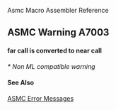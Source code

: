 Asmc Macro Assembler Reference

## ASMC Warning A7003

#### far call is converted to near call

_* Non ML compatible warning_

#### See Also

[ASMC Error Messages](readme.md)